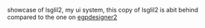 showcase of lsglil2, my ui system, this copy of lsglil2 is abit behind compared to the one on [egpdesigner2](https://github.com/lokachop/egpdesigner2)
